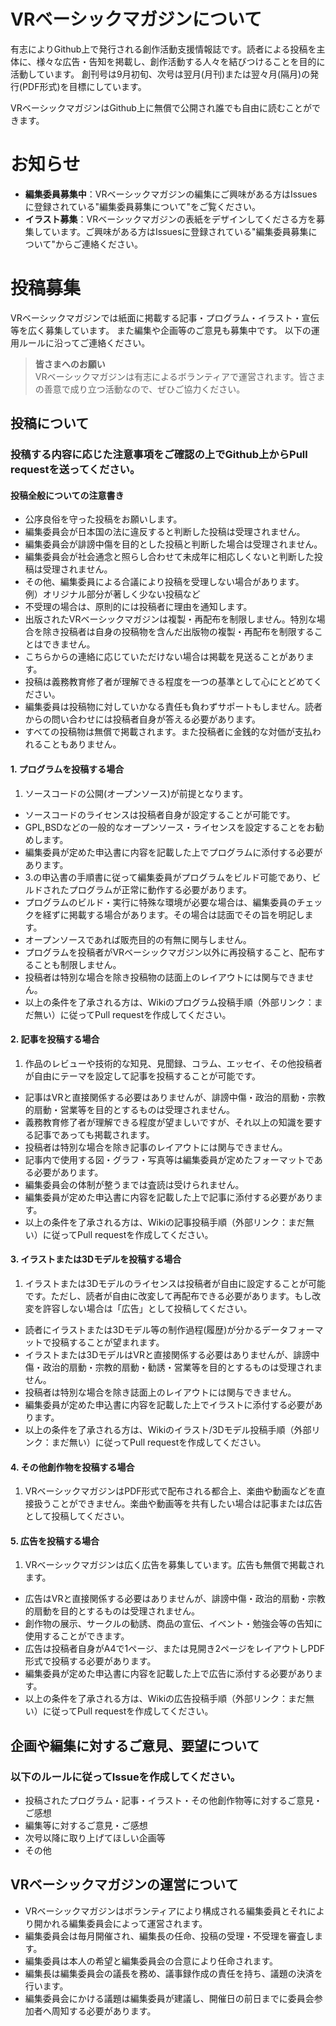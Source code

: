# VRベーシックマガジンについて

有志によりGithub上で発行される創作活動支援情報誌です。読者による投稿を主体に、様々な広告・告知を掲載し、創作活動する人々を結びつけることを目的に活動しています。
創刊号は9月初旬、次号は翌月(月刊)または翌々月(隔月)の発行(PDF形式)を目標にしています。

VRベーシックマガジンはGithub上に無償で公開され誰でも自由に読むことができます。

# お知らせ
* **編集委員募集中**：VRベーシックマガジンの編集にご興味がある方はIssuesに登録されている"編集委員募集について"をご覧ください。
* **イラスト募集**：VRベーシックマガジンの表紙をデザインしてくださる方を募集しています。ご興味がある方はIssuesに登録されている"編集委員募集について"からご連絡ください。

# 投稿募集

VRベーシックマガジンでは紙面に掲載する記事・プログラム・イラスト・宣伝等を広く募集しています。
また編集や企画等のご意見も募集中です。
以下の運用ルールに沿ってご連絡ください。

> **皆さまへのお願い**  
> VRベーシックマガジンは有志によるボランティアで運営されます。皆さまの善意で成り立つ活動なので、ぜひご協力ください。

## 投稿について
### 投稿する内容に応じた注意事項をご確認の上でGithub上からPull requestを送ってください。
#### 投稿全般についての注意書き
* 公序良俗を守った投稿をお願いします。
 * 編集委員会が日本国の法に違反すると判断した投稿は受理されません。
 * 編集委員会が誹謗中傷を目的とした投稿と判断した場合は受理されません。
 * 編集委員会が社会通念と照らし合わせて未成年に相応しくないと判断した投稿は受理されません。
 * その他、編集委員による合議により投稿を受理しない場合があります。  
   例）オリジナル部分が著しく少ない投稿など
 * 不受理の場合は、原則的には投稿者に理由を通知します。
* 出版されたVRベーシックマガジンは複製・再配布を制限しません。特別な場合を除き投稿者は自身の投稿物を含んだ出版物の複製・再配布を制限することはできません。
* こちらからの連絡に応じていただけない場合は掲載を見送ることがあります。
* 投稿は義務教育修了者が理解できる程度を一つの基準として心にとどめてください。
* 編集委員は投稿物に対していかなる責任も負わずサポートもしません。読者からの問い合わせには投稿者自身が答える必要があります。
* すべての投稿物は無償で掲載されます。また投稿者に金銭的な対価が支払われることもありません。

#### 1. プログラムを投稿する場合
1. ソースコードの公開(オープンソース)が前提となります。
* ソースコードのライセンスは投稿者自身が設定することが可能です。
 * GPL,BSDなどの一般的なオープンソース・ライセンスを設定することをお勧めします。
* 編集委員が定めた申込書に内容を記載した上でプログラムに添付する必要があります。
* 3.の申込書の手順書に従って編集委員がプログラムをビルド可能であり、ビルドされたプログラムが正常に動作する必要があります。
* プログラムのビルド・実行に特殊な環境が必要な場合は、編集委員のチェックを経ずに掲載する場合があります。その場合は誌面でその旨を明記します。
* オープンソースであれば販売目的の有無に関与しません。
* プログラムを投稿者がVRベーシックマガジン以外に再投稿すること、配布することも制限しません。
* 投稿者は特別な場合を除き投稿物の誌面上のレイアウトには関与できません。
* 以上の条件を了承される方は、Wikiのプログラム投稿手順（外部リンク：まだ無い）に従ってPull requestを作成してください。

#### 2. 記事を投稿する場合
1. 作品のレビューや技術的な知見、見聞録、コラム、エッセイ、その他投稿者が自由にテーマを設定して記事を投稿することが可能です。
* 記事はVRと直接関係する必要はありませんが、誹謗中傷・政治的扇動・宗教的扇動・営業等を目的とするものは受理されません。
* 義務教育修了者が理解できる程度が望ましいですが、それ以上の知識を要する記事であっても掲載されます。
* 投稿者は特別な場合を除き記事のレイアウトには関与できません。
* 記事内で使用する図・グラフ・写真等は編集委員が定めたフォーマットである必要があります。
* 編集委員会の体制が整うまでは査読は受けられません。
* 編集委員が定めた申込書に内容を記載した上で記事に添付する必要があります。
* 以上の条件を了承される方は、Wikiの記事投稿手順（外部リンク：まだ無い）に従ってPull requestを作成してください。

#### 3. イラストまたは3Dモデルを投稿する場合
1. イラストまたは3Dモデルのライセンスは投稿者が自由に設定することが可能です。ただし、読者が自由に改変して再配布できる必要があります。もし改変を許容しない場合は「広告」として投稿してください。
* 読者にイラストまたは3Dモデル等の制作過程(履歴)が分かるデータフォーマットで投稿することが望まれます。
* イラストまたは3DモデルはVRと直接関係する必要はありませんが、誹謗中傷・政治的扇動・宗教的扇動・勧誘・営業等を目的とするものは受理されません。
* 投稿者は特別な場合を除き誌面上のレイアウトには関与できません。
* 編集委員が定めた申込書に内容を記載した上でイラストに添付する必要があります。
* 以上の条件を了承される方は、Wikiのイラスト/3Dモデル投稿手順（外部リンク：まだ無い）に従ってPull requestを作成してください。

#### 4. その他創作物を投稿する場合
1. VRベーシックマガジンはPDF形式で配布される都合上、楽曲や動画などを直接扱うことができません。楽曲や動画等を共有したい場合は記事または広告として投稿してください。

#### 5. 広告を投稿する場合
1. VRベーシックマガジンは広く広告を募集しています。広告も無償で掲載されます。
* 広告はVRと直接関係する必要はありませんが、誹謗中傷・政治的扇動・宗教的扇動を目的とするものは受理されません。
* 創作物の展示、サークルの勧誘、商品の宣伝、イベント・勉強会等の告知に使用することができます。
* 広告は投稿者自身がA4で1ページ、または見開き2ページをレイアウトしPDF形式で投稿する必要があります。
* 編集委員が定めた申込書に内容を記載した上で広告に添付する必要があります。
* 以上の条件を了承される方は、Wikiの広告投稿手順（外部リンク：まだ無い）に従ってPull requestを作成してください。

## 企画や編集に対するご意見、要望について
### 以下のルールに従ってIssueを作成してください。
* 投稿されたプログラム・記事・イラスト・その他創作物等に対するご意見・ご感想
* 編集等に対するご意見・ご感想
* 次号以降に取り上げてほしい企画等
* その他

## VRベーシックマガジンの運営について
* VRベーシックマガジンはボランティアにより構成される編集委員とそれにより開かれる編集委員会によって運営されます。
* 編集委員会は毎月開催され、編集長の任命、投稿の受理・不受理を審査します。
* 編集委員は本人の希望と編集委員会の合意により任命されます。
* 編集長は編集委員会の議長を務め、議事録作成の責任を持ち、議題の決済を行います。
* 編集委員会にかける議題は編集委員が建議し、開催日の前日までに委員会参加者へ周知する必要があります。

